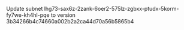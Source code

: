 Update subnet lhg73-sax6z-2zank-6oer2-575lz-zgbxx-ptudx-5korm-fy7we-kh4hl-pqe to version 3b34266b4c74660a002b2a2ca44d70a56b5865b4
